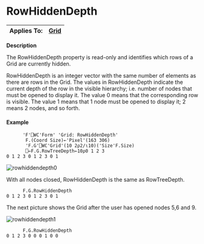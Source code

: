 




<h1 class="heading"><span class="name">RowHiddenDepth</span></h1>

| Applies To: | [Grid](../a-z/grid.md) |
| --- | ---  |


**Description**


The RowHiddenDepth property is read-only and identifies which rows of a Grid are currently hidden.



RowHiddenDepth is an integer vector with the same number of elements as there are rows in the Grid. The values in RowHiddenDepth indicate the current depth of the row in the visible hierarchy; i.e. number of nodes that must be opened to display it. The value 0 means that the corresponding row is visible. The value 1 means that 1 node must be opened to display it; 2 means 2 nodes, and so forth.

#### Example
```apl
      'F'⎕WC'Form' 'Grid: RowHiddenDepth'     
       F.(Coord Size)←'Pixel'(163 306)         
       'F.G'⎕WC'Grid'(10 2⍴2/⍳10)('Size'F.Size)
       ⎕←F.G.RowTreeDepth←10⍴0 1 2 3
0 1 2 3 0 1 2 3 0 1           

```


![rowhiddendepth0](../img/rowhiddendepth0.png)



With all nodes closed, RowHiddenDepth is the same as RowTreeDepth.
```apl
      F.G.RowHiddenDepth
0 1 2 3 0 1 2 3 0 1

```




The next picture shows the Grid after the user has opened nodes 5,6 and 9.


![rowhiddendepth1](../img/rowhiddendepth1.png)
```apl
      F.G.RowHiddenDepth
0 1 2 3 0 0 0 1 0 0

```



